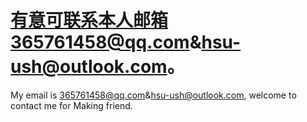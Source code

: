 # 有意可联系本人邮箱365761458@qq.com&hsu-ush@outlook.com。
My email is 365761458@qq.com&hsu-ush@outlook.com, welcome to contact me for Making friend.
